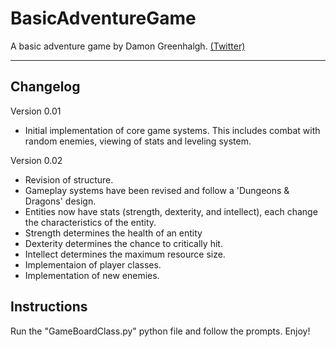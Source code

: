 # BasicAdventureGame
A basic adventure game by Damon Greenhalgh. [(Twitter)](https://twitter.com/DamonGArt)
 
 ---
## Changelog
Version 0.01
- Initial implementation of core game systems. This includes combat with random enemies, viewing of stats and leveling system.

Version 0.02
- Revision of structure.
- Gameplay systems have been revised and follow a 'Dungeons & Dragons' design.
- Entities now have stats (strength, dexterity, and intellect), each change the characteristics of the entity.
- Strength determines the health of an entity
- Dexterity determines the chance to critically hit.
- Intellect determines the maximum resource size.
- Implementaion of player classes.
- Implementation of new enemies.

## Instructions
Run the "GameBoardClass.py" python file and follow the prompts.
Enjoy!